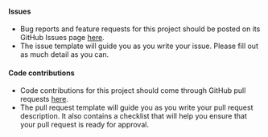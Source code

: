 #### Issues

- Bug reports and feature requests for this project should be posted on its GitHub Issues page [here](https://github.com/wesnel/elsewhere/issues).
- The issue template will guide you as you write your issue. Please fill out as much detail as you can.

#### Code contributions

- Code contributions for this project should come through GitHub pull requests [here](https://github.com/wesnel/elsewhere/pulls).
- The pull request template will guide you as you write your pull request description. It also contains a checklist that will help you ensure that your pull request is ready for approval.
